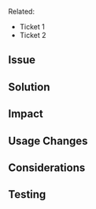 <!--
First off, hello!

Thanks for submitting a PR. We love/welcome PRs (especially if it's your first).
-->

<!-- Remove this if no related tickets exist. -->
<!-- You can add the related ticket numbers here using #. Example: #2471 -->
Related:

- Ticket 1
- Ticket 2

## Issue
<!-- Description of the problem that this code change is solving -->


## Solution
<!-- Description of the solution that this code changes are introducing to the application. -->


## Impact
<!-- What impact will this have on the current codebase, performance, backwards compatibility? -->


## Usage Changes
<!-- Are there are any usage changes that we need to know about? If so, list them here so that we can integrate it in the release notes and developers know what usage changes are associated to your PR.
-->

## Considerations
<!-- As we do not live in an ideal world it's worth to share your thought on how we could make the solution even better. -->


## Testing
<!-- Are unit tests included? If they need to be written, please provide pseudo code for a scenario that fails without your code, but succeeds with it -->
